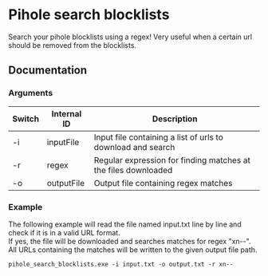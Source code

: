 # Pihole search blocklists
Search your pihole blocklists using a regex! Very useful when a certain url should be removed from the blocklists.  

## Documentation
### Arguments
| Switch | Internal ID | Description |  
|--|--|--|
| -i | inputFile | Input file containing a list of urls to download and search |
| -r | regex | Regular expression for finding matches at the files downloaded |
| -o | outputFile | Output file containing regex matches |

### Example
The following example will read the file named input.txt line by line and check if it is in a valid URL format.  
If yes, the file will be downloaded and searches matches for regex "xn--".  
All URLs containing the matches will be written to the given output file path.

    pihole_search_blocklists.exe -i input.txt -o output.txt -r xn-- 

